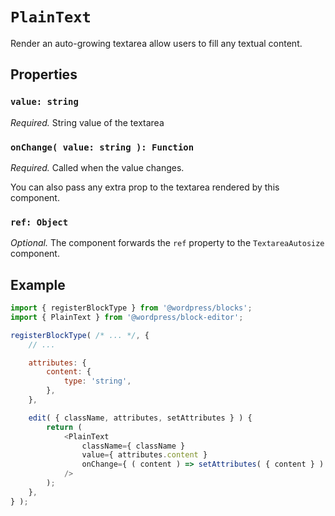 # `PlainText`

Render an auto-growing textarea allow users to fill any textual content.

## Properties

### `value: string`

_Required._ String value of the textarea

### `onChange( value: string ): Function`

_Required._ Called when the value changes.

You can also pass any extra prop to the textarea rendered by this component.

### `ref: Object`

_Optional._ The component forwards the `ref` property to the `TextareaAutosize` component.

## Example

```js
import { registerBlockType } from '@wordpress/blocks';
import { PlainText } from '@wordpress/block-editor';

registerBlockType( /* ... */, {
	// ...

	attributes: {
		content: {
			type: 'string',
		},
	},

	edit( { className, attributes, setAttributes } ) {
		return (
			<PlainText
				className={ className }
				value={ attributes.content }
				onChange={ ( content ) => setAttributes( { content } ) }
			/>
		);
	},
} );
```

